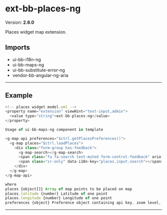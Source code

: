 # ext-bb-places-ng


Version: **2.6.0**

Places widget map extension.

## Imports

* ui-bb-i18n-ng
* ui-bb-maps-ng
* ui-bb-substitute-error-ng
* vendor-bb-angular-ng-aria

---

## Example

```javascript
<!-- places widget model.xml -->
<property name="extension" viewHint="text-input,admin">
  <value type="string">ext-bb-places-ng</value>
</property>

Usage of ui-bb-maps-ng component in template

<g-map-api preferences="$ctrl.getPlacesPreferences()">
  <g-map places="$ctrl.loadPlaces">
    <div class="form-group has-feedback">
      <g-map-search></g-map-search>
      <span class="fa fa-search text-muted form-control-feedback" aria-hidden="true"></span>
      <span class="sr-only" data-i18n-key="places.input.search"></span>
    </div>
  </g-map>
</g-map-api>

where
places {object[]} Array of map points to be placed on map
places.latitude {number} Latitude of one point
places.longitude {number} Longitude of one point
preferences {object} Preference object containing api key, zoom level, etc.
```

---
